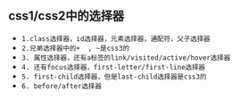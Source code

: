 ## css1/css2中的选择器
* `1.class选择器，id选择器，元素选择器，通配符，父子选择器`
* `2.兄弟选择器中的+  , ~是css3的`
* `3. 属性选择器，还有a标签的link/visited/active/hover选择器`
* `4. 还有focus选择器，first-letter/first-line选择器`
* `5. first-child选择器，但是last-child选择器是css3的`
* `6. before/after选择器`